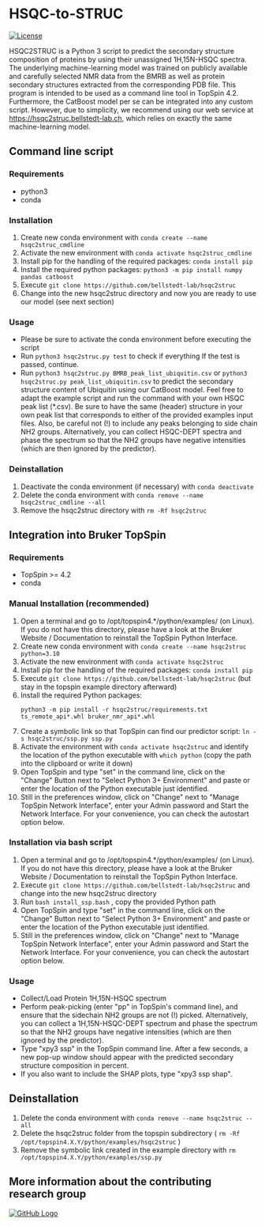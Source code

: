 # HSQC-to-STRUC
[![License](https://img.shields.io/badge/License-MIT%202.0-blue.svg)](https://opensource.org/licenses/MIT)

HSQC2STRUC is a Python 3 script to predict the secondary structure composition of proteins by using their unassigned 1H,15N-HSQC spectra. The underlying machine-learning model was trained on publicly available and carefully selected NMR data from the BMRB as well as protein secondary structures extracted from the corresponding PDB file. This program is intended to be used as a command line tool in TopSpin 4.2. Furthermore, the CatBoost model per se can be integrated into any custom script. However, due to simplicity, we recommend using our web service at https://hsqc2struc.bellstedt-lab.ch, which relies on exactly the same machine-learning model.

## Command line script
### Requirements
- python3
- conda

### Installation
1. Create new conda environment with `conda create --name hsqc2struc_cmdline`
2. Activate the new environment with `conda activate hsqc2struc_cmdline`
3. Install pip for the handling of the required packages: `conda install pip`
4. Install the required python packages: `python3 -m pip install numpy pandas catboost`
5. Execute `git clone https://github.com/bellstedt-lab/hsqc2struc`
6. Change into the new hsqc2struc directory and now you are ready to use our model (see next section)

### Usage
- Please be sure to activate the conda environment before executing the script
- Run `python3 hsqc2struc.py test` to check if everything If the test is passed, continue.
- Run `python3 hsqc2struc.py BMRB_peak_list_ubiquitin.csv` or `python3 hsqc2struc.py peak_list_ubiquitin.csv` to predict the secondary structure content of Ubiquitin using our CatBoost model. Feel free to adapt the example script and run the command with your own HSQC peak list (*.csv). Be sure to have the same (header) structure in your own peak list that corresponds to either of the provided examples input files. Also, be careful not (!) to include any peaks belonging to side chain NH2 groups. Alternatively, you can collect HSQC-DEPT spectra and phase the spectrum so that the NH2 groups have negative intensities (which are then ignored by the predictor).

### Deinstallation
1. Deactivate the conda environment (if necessary) with `conda deactivate`
2. Delete the conda environment with `conda remove --name hsqc2struc_cmdline --all`
3. Remove the hsqc2struc directory with `rm -Rf hsqc2struc`

## Integration into Bruker TopSpin
### Requirements
- TopSpin >= 4.2
- conda
  
### Manual Installation (recommended)
1. Open a terminal and go to /opt/topspin4.*/python/examples/ (on Linux). If you do not have this directory, please have a look at the Bruker Website / Documentation to reinstall the TopSpin Python Interface.
2. Create new conda environment with `conda create --name hsqc2struc python=3.10`
3. Activate the new environment with `conda activate hsqc2struc`
4. Install pip for the handling of the required packages: `conda install pip`
5. Execute `git clone https://github.com/bellstedt-lab/hsqc2struc` (but stay in the topspin example directory afterward)
6. Install the required Python packages:
   ```
   python3 -m pip install -r hsqc2struc/requirements.txt ts_remote_api*.whl bruker_nmr_api*.whl
   ```
8. Create a symbolic link so that TopSpin can find our predictor script: `ln -s hsqc2struc/ssp.py ssp.py`
3. Activate the environment with `conda activate hsqc2struc` and identify the location of the python executable with `which python` (copy the path into the clipboard or write it down)
5. Open TopSpin and type "set" in the command line, click on the "Change" Button next to "Select Python 3+ Environment" and paste or enter the location of the Python executable just identified.
6. Still in the preferences window, click on "Change" next to "Manage TopSpin Network Interface", enter your Admin password and Start the Network Interface. For your convenience, you can check the autostart option below.

### Installation via bash script
1. Open a terminal and go to /opt/topspin4.*/python/examples/ (on Linux). If you do not have this directory, please have a look at the Bruker Website / Documentation to reinstall the TopSpin Python Interface.
2. Execute `git clone https://github.com/bellstedt-lab/hsqc2struc` and change into the new hsqc2struc directory
3. Run `bash install_ssp.bash` , copy the provided Python path
4. Open TopSpin and type "set" in the command line, click on the "Change" Button next to "Select Python 3+ Environment" and paste or enter the location of the Python executable just identified.
6. Still in the preferences window, click on "Change" next to "Manage TopSpin Network Interface", enter your Admin password and Start the Network Interface. For your convenience, you can check the autostart option below.

### Usage
- Collect/Load Protein 1H,15N-HSQC spectrum
- Perform peak-picking (enter "pp" in TopSpin's command line), and ensure that the sidechain NH2 groups are not (!) picked. Alternatively, you can collect a 1H,15N-HSQC-DEPT spectrum and phase the spectrum so that the NH2 groups have negative intensities (which are then ignored by the predictor).
- Type "xpy3 ssp" in the TopSpin command line. After a few seconds, a new pop-up window should appear with the predicted secondary structure composition in percent.
- If you also want to include the SHAP plots, type "xpy3 ssp shap".

## Deinstallation
1. Delete the conda environment with `conda remove --name hsqc2struc --all`
2. Delete the hsqc2struc folder from the topspin subdirectory ( `rm -Rf /opt/topspin4.X.Y/python/examples/hsqc2struc` )
3. Remove the symbolic link created in the example directory with `rm /opt/topspin4.X.Y/python/examples/ssp.py`
 
## More information about the contributing research group
[![GitHub Logo](https://www.bellstedt-lab.ch/images/logo_blab_400px.png)](https://www.bellstedt-lab.ch)
